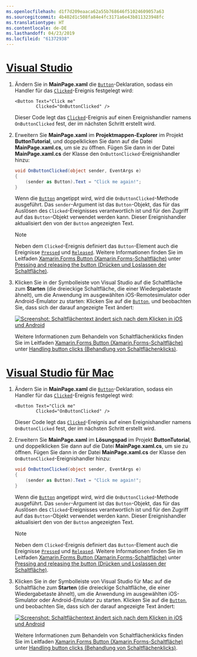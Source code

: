 ```yaml
---
ms.openlocfilehash: d1f7d209eaaca62a55b768646f51024609057a63
ms.sourcegitcommit: 4b402d1c508fa84e4fc3171a6e43b811323948fc
ms.translationtype: HT
ms.contentlocale: de-DE
ms.lasthandoff: 04/23/2019
ms.locfileid: "61372938"
---
```

# <a name="visual-studiotabvswin"></a>[Visual Studio](#tab/vswin)

1. Ändern Sie in **MainPage.xaml** die [`Button`](xref:Xamarin.Forms.Button)-Deklaration, sodass ein Handler für das [`Clicked`](xref:Xamarin.Forms.Button.Clicked)-Ereignis festgelegt wird:

    ```xaml
    <Button Text="Click me"
            Clicked="OnButtonClicked" />
    ```

    Dieser Code legt das [`Clicked`](xref:Xamarin.Forms.Button.Clicked)-Ereignis auf einen Ereignishandler namens `OnButtonClicked` fest, der im nächsten Schritt erstellt wird.

1. Erweitern Sie **MainPage.xaml** im **Projektmappen-Explorer** im Projekt **ButtonTutorial**, und doppelklicken Sie dann auf die Datei **MainPage.xaml.cs**, um sie zu öffnen. Fügen Sie dann in der Datei **MainPage.xaml.cs** der Klasse den `OnButtonClicked`-Ereignishandler hinzu:

    ```csharp
    void OnButtonClicked(object sender, EventArgs e)
    {
        (sender as Button).Text = "Click me again!";
    }
    ```

    Wenn die [`Button`](xref:Xamarin.Forms.Button) angetippt wird, wird die `OnButtonClicked`-Methode ausgeführt. Das `sender`-Argument ist das `Button`-Objekt, das für das Auslösen des `Clicked`-Ereignisses verantwortlich ist und für den Zugriff auf das `Button`-Objekt verwendet werden kann. Dieser Ereignishandler aktualisiert den von der `Button` angezeigten Text.

    > [!NOTE]
    > Neben dem `Clicked`-Ereignis definiert das `Button`-Element auch die Ereignisse [`Pressed`](xref:Xamarin.Forms.Button.Pressed) und [`Released`](xref:Xamarin.Forms.Button.Released). Weitere Informationen finden Sie im Leitfaden [Xamarin.Forms Button (Xamarin.Forms-Schaltfläche)](~/xamarin-forms/user-interface/button.md#pressing-and-releasing-the-button) unter [Pressing and releasing the button (Drücken und Loslassen der Schaltfläche)](~/xamarin-forms/user-interface/button.md).

1. Klicken Sie in der Symbolleiste von Visual Studio auf die Schaltfläche zum **Starten** (die dreieckige Schaltfläche, die einer Wiedergabetaste ähnelt), um die Anwendung im ausgewählten iOS-Remotesimulator oder Android-Emulator zu starten: Klicken Sie auf die [`Button`](xref:Xamarin.Forms.Button), und beobachten Sie, dass sich der darauf angezeigte Text ändert:

    [![Screenshot: Schaltflächentext ändert sich nach dem Klicken in iOS und Android](../images/handle-button-click.png "Behandeln eines Schaltflächenklicks")](../images/handle-button-click-large.png#lightbox "Behandeln eines Schaltflächenklicks")

    Weitere Informationen zum Behandeln von Schaltflächenklicks finden Sie im Leitfaden [Xamarin.Forms Button (Xamarin.Forms-Schaltfläche)](~/xamarin-forms/user-interface/button.md#handling-button-clicks) unter [Handling button clicks (Behandlung von Schaltflächenklicks)](~/xamarin-forms/user-interface/button.md).

# <a name="visual-studio-for-mactabvsmac"></a>[Visual Studio für Mac](#tab/vsmac)

1. Ändern Sie in **MainPage.xaml** die [`Button`](xref:Xamarin.Forms.Button)-Deklaration, sodass ein Handler für das [`Clicked`](xref:Xamarin.Forms.Button.Clicked)-Ereignis festgelegt wird:

    ```xaml
    <Button Text="Click me"
            Clicked="OnButtonClicked" />
    ```

    Dieser Code legt das [`Clicked`](xref:Xamarin.Forms.Button.Clicked)-Ereignis auf einen Ereignishandler namens `OnButtonClicked` fest, der im nächsten Schritt erstellt wird.

1. Erweitern Sie **MainPage.xaml** im **Lösungspad** im Projekt **ButtonTutorial**, und doppelklicken Sie dann auf die Datei **MainPage.xaml.cs**, um sie zu öffnen. Fügen Sie dann in der Datei **MainPage.xaml.cs** der Klasse den `OnButtonClicked`-Ereignishandler hinzu:

    ```csharp
    void OnButtonClicked(object sender, EventArgs e)
    {
        (sender as Button).Text = "Click me again!";
    }
    ```

    Wenn die [`Button`](xref:Xamarin.Forms.Button) angetippt wird, wird die `OnButtonClicked`-Methode ausgeführt. Das `sender`-Argument ist das `Button`-Objekt, das für das Auslösen des `Clicked`-Ereignisses verantwortlich ist und für den Zugriff auf das `Button`-Objekt verwendet werden kann. Dieser Ereignishandler aktualisiert den von der `Button` angezeigten Text.

    > [!NOTE]
    > Neben dem `Clicked`-Ereignis definiert das `Button`-Element auch die Ereignisse [`Pressed`](xref:Xamarin.Forms.Button.Pressed) und [`Released`](xref:Xamarin.Forms.Button.Released). Weitere Informationen finden Sie im Leitfaden [Xamarin.Forms Button (Xamarin.Forms-Schaltfläche)](~/xamarin-forms/user-interface/button.md#pressing-and-releasing-the-button) unter [Pressing and releasing the button (Drücken und Loslassen der Schaltfläche)](~/xamarin-forms/user-interface/button.md).

1. Klicken Sie in der Symbolleiste von Visual Studio für Mac auf die Schaltfläche zum **Starten** (die dreieckige Schaltfläche, die einer Wiedergabetaste ähnelt), um die Anwendung im ausgewählten iOS-Simulator oder Android-Emulator zu starten. Klicken Sie auf die [`Button`](xref:Xamarin.Forms.Button), und beobachten Sie, dass sich der darauf angezeigte Text ändert:

    [![Screenshot: Schaltflächentext ändert sich nach dem Klicken in iOS und Android](../images/handle-button-click.png "Behandeln eines Schaltflächenklicks")](../images/handle-button-click-large.png#lightbox "Behandeln eines Schaltflächenklicks")

    Weitere Informationen zum Behandeln von Schaltflächenklicks finden Sie im Leitfaden [Xamarin.Forms Button (Xamarin.Forms-Schaltfläche)](~/xamarin-forms/user-interface/button.md#handling-button-clicks) unter [Handling button clicks (Behandlung von Schaltflächenklicks)](~/xamarin-forms/user-interface/button.md).
